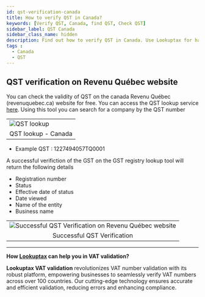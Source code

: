 ```yaml
---
id: qst-verification-canada
title: How to verify QST in Canada?
keywords: [Verify QST, Canada, find QST, Check QST]
sidebar_label: QST Canada
sidebar_class_name: hidden
description: Find out how to verify QST in Canada. Use Lookuptax for hassle-free validation of QST in Canada.
tags : 
  - Canada
  - QST
---
```


## QST verification on Revenu Québec website 

You can check the validity of QST on the canada Revenu Québec (revenuquebec.ca) website for free. You can access the QST lookup service [here](https://entreprises.revenuquebec.ca/EntNa/SX/SX00/SX00.SXCLT20A.ValiderInscription/SXCLT20AA?CLNG=F&SVAR=01). Using this tool you can search for a company by the QST number


<table align="center" border="0px" border-color="#dedede"><tr><td>
  <img src="/docs/img/verify/qst-canada.PNG" alt="QST lookup" title="QST lookup"/>
  </td></tr>
  <tr><td align="center">QST lookup - Canada</td></tr>
</table>

* Example QST :  1227494057TQ0001


A successful verifiction of the GST on the GST registry lookup tool will return the following details

* Registration number
* Status
* Effective date of status
* Date viewed
* Name of the entity
* Business name


<table align="center" border="0px" border-color="#dedede"><tr><td>
  <img src="/docs/img/verify/qst-details-canada.PNG" alt="Successful QST Verification on Revenu Québec website" title="Successful QST Verification on Revenu Québec website"/>
  </td></tr>
  <tr><td align="center">Successful QST Verification</td></tr>
</table>


----
**How [Lookuptax](https://lookuptax.com/) can help you in VAT validation?**

**Lookuptax VAT validation** revolutionizes VAT number validation with its robust platform, empowering businesses to seamlessly verify VAT numbers across over 100 countries. Our cutting-edge technology ensures accurate and efficient validation, reducing errors and enhancing compliance.



